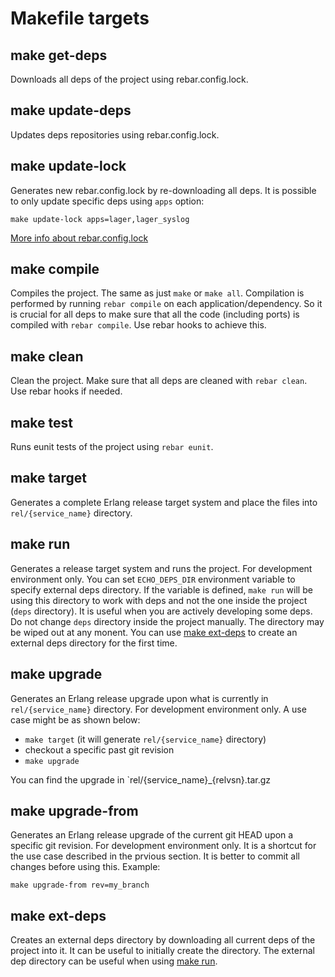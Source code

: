 # Makefile targets

## make get-deps

Downloads all deps of the project using rebar.config.lock.

## make update-deps

Updates deps repositories using rebar.config.lock.

## make update-lock

Generates new rebar.config.lock by re-downloading all deps. It is possible to only update specific deps using `apps` option:

    make update-lock apps=lager,lager_syslog

[More info about rebar.config.lock]()

## make compile

Compiles the project. The same as just `make` or `make all`.
Compilation is performed by running `rebar compile` on each application/dependency. So it is crucial for all deps to make sure that all the code (including ports) is compiled with `rebar compile`. Use rebar hooks to achieve this.

## make clean

Clean the project. Make sure that all deps are cleaned with `rebar clean`. Use rebar hooks if needed.

## make test

Runs eunit tests of the project using `rebar eunit`.

## make target

Generates a complete Erlang release target system and place the files into `rel/{service_name}` directory.

## make run

Generates a release target system and runs the project. For development environment only.
You can set `ECHO_DEPS_DIR` environment variable to specify external deps directory. If the variable is defined, `make run` will be using this directory to work with deps and not the one inside the project (`deps` directory). It is useful when you are actively developing some deps. Do not change `deps` directory inside the project manually. The directory may be wiped out at any monent. You can use [make ext-deps](#make-ext-deps) to create an external deps directory for the first time.

## make upgrade

Generates an Erlang release upgrade upon what is currently in `rel/{service_name}` directory. For development environment only. A use case might be as shown below:
 * `make target` (it will generate `rel/{service_name}` directory)
 * checkout a specific past git revision
 * `make upgrade`

You can find the upgrade in `rel/{service_name}_{relvsn}.tar.gz

## make upgrade-from

Generates an Erlang release upgrade of the current git HEAD upon a specific git revision. For development environment only. It is a shortcut for the use case described in the prvious section. It is better to commit all changes before using this. Example:

    make upgrade-from rev=my_branch

## make ext-deps

Creates an external deps directory by downloading all current deps of the project into it. It can be useful to initially create the directory. The external dep directory can be useful when using [make run](#make-run).
